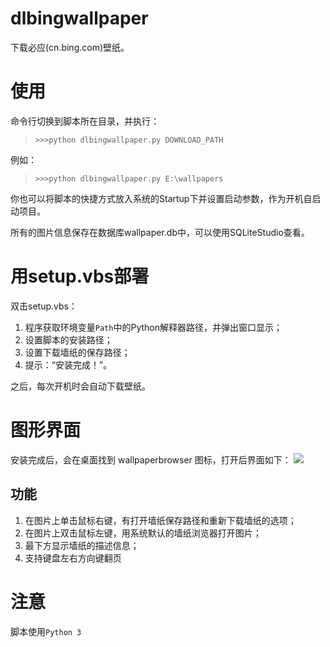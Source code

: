 # dlbingwallpaper
下载必应(cn.bing.com)壁纸。

# 使用
命令行切换到脚本所在目录，并执行：

>`>>>python dlbingwallpaper.py DOWNLOAD_PATH`

例如：

>`>>>python dlbingwallpaper.py E:\wallpapers`

你也可以将脚本的快捷方式放入系统的Startup下并设置启动参数，作为开机自启动项目。

所有的图片信息保存在数据库wallpaper.db中，可以使用SQLiteStudio查看。

# 用setup.vbs部署
双击setup.vbs：
1. 程序获取环境变量`Path`中的Python解释器路径，并弹出窗口显示；
2. 设置脚本的安装路径；
3. 设置下载墙纸的保存路径；
4. 提示：“安装完成！”。

之后，每次开机时会自动下载壁纸。

# 图形界面
安装完成后，会在桌面找到 wallpaperbrowser 图标，打开后界面如下：
![](https://raw.githubusercontent.com/willdevgh/resources/master/browser.jpg)

## 功能
1. 在图片上单击鼠标右键，有打开墙纸保存路径和重新下载墙纸的选项；
2. 在图片上双击鼠标左键，用系统默认的墙纸浏览器打开图片；
3. 最下方显示墙纸的描述信息；
4. 支持键盘左右方向键翻页

# 注意
脚本使用`Python 3`